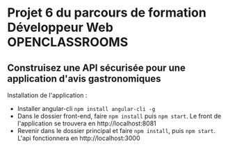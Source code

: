 #  Projet 6 du parcours de formation Développeur Web OPENCLASSROOMS
##  Construisez une API sécurisée pour une application d'avis gastronomiques


Installation de l'application :
-  Installer angular-cli `npm install angular-cli -g`
- Dans le dossier front-end, faire `npm install` puis `npm start`. Le front de l'application se trouvera en http://localhost:8081
- Revenir dans le dossier principal et faire `npm install`, puis `npm start`. L'api fonctionnera en http://localhost:3000
